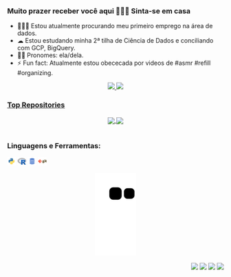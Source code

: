 ### Muito prazer receber você aqui 🙋🏾‍♀️ Sinta-se em casa 


- 👩🏾‍💻 Estou atualmente procurando meu primeiro emprego na área de dados.
-  ☁ Estou estudando minha 2ª tilha de Ciência de Dados e conciliando com GCP, BigQuery.
- 💅🏾 Pronomes: ela/dela.
- ⚡ Fun fact: Atualmente estou obececada por videos de #asmr #refill #organizing.

<div align="center">
  <a href="https://github.com/CarineMS">
  <img height="140em" src="https://github-readme-stats.vercel.app/api?username=carinems&show_icons=true&theme=radical&include_all_commits=true&count_private=true"/>
  <img height="140em" src="https://github-readme-stats.vercel.app/api/top-langs/?username=carinems&layout=compact&langs_count=7&theme=radical"/>
 </div>
  
 ### Top Repositories

<div align="center">
<a href="https://github.com/CarineMS/Data_Science"> 
  <img align="center" src="https://github-readme-stats.vercel.app/api/pin/?username=carinems&repo=Data_Science&theme=radical" />
</a>
<a href="https://github.com/CarineMS/git-powerbi">
  <img align="center" src="https://github-readme-stats.vercel.app/api/pin/?username=carinems&repo=git-powerbi&theme=radical" />
</a>

<br />
<br />  
</div>

### Linguagens e Ferramentas:  
<div>
<code><img height="20" src="https://raw.githubusercontent.com/github/explore/80688e429a7d4ef2fca1e82350fe8e3517d3494d/topics/python/python.png"></code>
<code><img height="20" src="https://raw.githubusercontent.com/github/explore/80688e429a7d4ef2fca1e82350fe8e3517d3494d/topics/r/r.png"></code>
<code><img height="20" src="https://raw.githubusercontent.com/github/explore/80688e429a7d4ef2fca1e82350fe8e3517d3494d/topics/sql/sql.png"></code>
<code><img height="20" src="https://raw.githubusercontent.com/github/explore/5c058a388828bb5fde0bcafd4bc867b5bb3f26f3/topics/git/git.png"></code>
</div>
  
  
<div align="center">
  
  ![Snake animation](https://github.com/carinems/carinems/blob/output/github-contribution-grid-snake.svg)
  
 </div>
  
 <div align="right">
  <a href="https://www.youtube.com/channel/UCFmU4upVojoRebFSSt2Kbhw" target="_blank"><img src="https://img.shields.io/badge/YouTube-FF0000?style=for-the-badge&logo=youtube&logoColor=white" target="_blank"></a>
  <a href="https://www.instagram.com/madeiranina/" target="_blank"><img src="https://img.shields.io/badge/-Instagram-%23E4405F?style=for-the-badge&logo=instagram&logoColor=white" target="_blank"></a>
  <a href = "mailto:carinemadsoares@gmail.com"><img src="https://img.shields.io/badge/-Gmail-%23333?style=for-the-badge&logo=gmail&logoColor=white" target="_blank"></a>
  <a href="https://www.linkedin.com/in/carinemsoares" target="_blank"><img src="https://img.shields.io/badge/-LinkedIn-%230077B5?style=for-the-badge&logo=linkedin&logoColor=white" target="_blank"></a>
</div>
 
  

   
